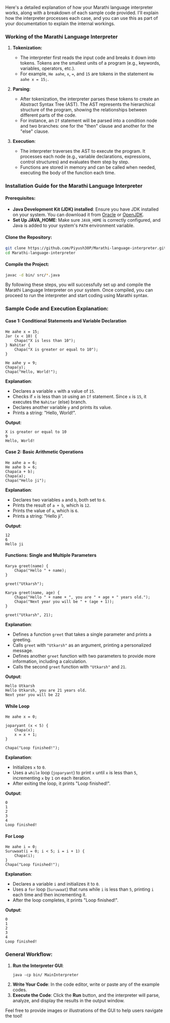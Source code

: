 Here's a detailed explanation of how your Marathi language interpreter works, along with a breakdown of each sample code provided. I'll explain how the interpreter processes each case, and you can use this as part of your documentation to explain the internal workings.

### Working of the Marathi Language Interpreter

1. **Tokenization:**
   - The interpreter first reads the input code and breaks it down into tokens. Tokens are the smallest units of a program (e.g., keywords, variables, operators, etc.).
   - For example, `He aahe`, `x`, `=`, and `15` are tokens in the statement `He aahe x = 15;`.

2. **Parsing**:
   - After tokenization, the interpreter parses these tokens to create an Abstract Syntax Tree (AST). The AST represents the hierarchical structure of the program, showing the relationships between different parts of the code.
   - For instance, an `If` statement will be parsed into a condition node and two branches: one for the "then" clause and another for the "else" clause.

3. **Execution**:
   - The interpreter traverses the AST to execute the program. It processes each node (e.g., variable declarations, expressions, control structures) and evaluates them step by step.
   - Functions are stored in memory and can be called when needed, executing the body of the function each time.

### **Installation Guide for the Marathi Language Interpreter**

#### **Prerequisites:**
- **Java Development Kit (JDK) installed**: Ensure you have JDK installed on your system. You can download it from [Oracle](https://www.oracle.com/java/technologies/javase-jdk11-downloads.html) or [OpenJDK](https://openjdk.java.net/).
- **Set Up JAVA_HOME**: Make sure `JAVA_HOME` is correctly configured, and Java is added to your system's `PATH` environment variable.

#### **Clone the Repository:**
```bash
git clone https://github.com/Piyush30P/Marathi-language-interpreter.git
cd Marathi-language-interpreter
```

#### **Compile the Project:**
```bash
javac -d bin/ src/*.java
``` 

By following these steps, you will successfully set up and compile the Marathi Language Interpreter on your system. Once compiled, you can proceed to run the interpreter and start coding using Marathi syntax.
### Sample Code and Execution Explanation:

#### **Case 1: Conditional Statements and Variable Declaration**
```marathi
He aahe x = 15;  
Jar (x < 10) {
    Chapa("X is less than 10");
} Nahitar {
    Chapa("X is greater or equal to 10");
}

He aahe y = 9;
Chapa(y);
Chapa("Hello, World!");
```
**Explanation**:
- Declares a variable `x` with a value of `15`.
- Checks if `x` is less than `10` using an `If` statement. Since `x` is `15`, it executes the `Nahitar` (else) branch.
- Declares another variable `y` and prints its value.
- Prints a string: "Hello, World!".

**Output**:
```
X is greater or equal to 10
9
Hello, World!
```

#### **Case 2: Basic Arithmetic Operations**
```marathi
He aahe a = 6;
He aahe b = 6;
Chapa(a + b);
Chapa(a);
Chapa("Hello ji");
```
**Explanation**:
- Declares two variables `a` and `b`, both set to `6`.
- Prints the result of `a + b`, which is `12`.
- Prints the value of `a`, which is `6`.
- Prints a string: "Hello ji".

**Output**:
```
12
6
Hello ji
```

#### **Functions: Single and Multiple Parameters**
```marathi
Karya greet(name) {
    Chapa("Hello " + name);
}

greet("Utkarsh");

Karya greet(name, age) {
    Chapa("Hello " + name + ", you are " + age + " years old.");
    Chapa("Next year you will be " + (age + 1));
}

greet("Utkarsh", 21);
```
**Explanation**:
- Defines a function `greet` that takes a single parameter and prints a greeting.
- Calls `greet` with `"Utkarsh"` as an argument, printing a personalized message.
- Defines another `greet` function with two parameters to provide more information, including a calculation.
- Calls the second `greet` function with `"Utkarsh"` and `21`.

**Output**:
```
Hello Utkarsh
Hello Utkarsh, you are 21 years old.
Next year you will be 22
```

#### **While Loop**
```marathi
He aahe x = 0;

joparyant (x < 5) {
    Chapa(x);
    x = x + 1;
}

Chapa("Loop finished!");
```
**Explanation**:
- Initializes `x` to `0`.
- Uses a `while` loop (`joparyant`) to print `x` until `x` is less than `5`, incrementing `x` by `1` on each iteration.
- After exiting the loop, it prints "Loop finished!".

**Output**:
```
0
1
2
3
4
Loop finished!
```

#### **For Loop**
```marathi
He aahe i = 0;
Suruwaat(i = 0; i < 5; i = i + 1) {
    Chapa(i);
}
Chapa("Loop finished!");
```
**Explanation**:
- Declares a variable `i` and initializes it to `0`.
- Uses a `for` loop (`Suruwaat`) that runs while `i` is less than `5`, printing `i` each time and then incrementing it.
- After the loop completes, it prints "Loop finished!".

**Output**:
```
0
1
2
3
4
Loop finished!
```

### General Workflow:
1. **Run the Interpreter GUI**:
   ```
   java -cp bin/ MainInterpreter
   ```
2. **Write Your Code**: In the code editor, write or paste any of the example codes.
3. **Execute the Code**: Click the **Run** button, and the interpreter will parse, analyze, and display the results in the output window.

Feel free to provide images or illustrations of the GUI to help users navigate the tool!

